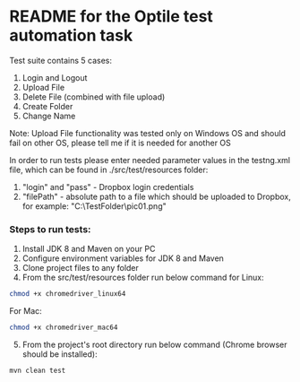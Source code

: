 # README for the Optile test automation task

Test suite contains 5 cases:
1) Login and Logout
2) Upload File
3) Delete File (combined with file upload)
4) Create Folder
5) Change Name

Note: Upload File functionality was tested only on Windows OS and should fail on other OS, please tell me if it is needed for another OS

In order to run tests please enter needed parameter values in the testng.xml file, which can be found in ./src/test/resources folder:
1) "login" and "pass" - Dropbox login credentials
2) "filePath" - absolute path to a file which should be uploaded to Dropbox, for example: "C:\TestFolder\pic01.png"

### Steps to run tests:

1) Install JDK 8 and Maven on your PC
2) Configure environment variables for JDK 8 and Maven
3) Clone project files to any folder
4) From the src/test/resources folder run below command for Linux:
```bash
chmod +x chromedriver_linux64
```
For Mac:
```bash
chmod +x chromedriver_mac64
```
5) From the project's root directory run below command (Chrome browser should be installed):
```bash
mvn clean test
```